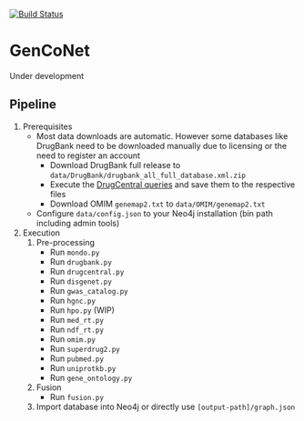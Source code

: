 [![Build Status](https://travis-ci.org/AstrorEnales/GenCoNet.svg?branch=master)](https://travis-ci.org/AstrorEnales/GenCoNet)

# GenCoNet
Under development

## Pipeline

  1. Prerequisites
     - Most data downloads are automatic. However some databases like DrugBank need to be downloaded manually due to licensing or the need to register an account
       - Download DrugBank full release to `data/DrugBank/drugbank_all_full_database.xml.zip`
       - Execute the [DrugCentral queries](data/DrugCentral/README.md) and save them to the respective files
       - Download OMIM `genemap2.txt` to `data/OMIM/genemap2.txt`
     - Configure `data/config.json` to your Neo4j installation (bin path including admin tools)
  2. Execution
     1. Pre-processing
        - Run `mondo.py`
        - Run `drugbank.py`
        - Run `drugcentral.py`
        - Run `disgenet.py`
        - Run `gwas_catalog.py`
        - Run `hgnc.py`
        - Run `hpo.py` (WIP)
        - Run `med_rt.py`
        - Run `ndf_rt.py`
        - Run `omim.py`
        - Run `superdrug2.py`
        - Run `pubmed.py`
        - Run `uniprotkb.py`
        - Run `gene_ontology.py`
     2. Fusion
        - Run `fusion.py`
     3. Import database into Neo4j or directly use `[output-path]/graph.json`
